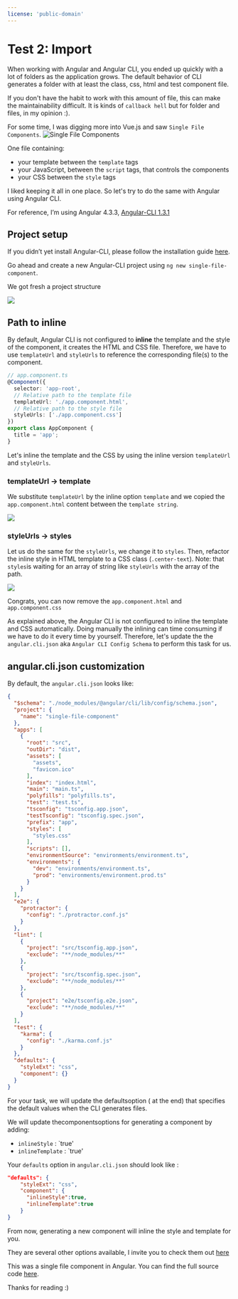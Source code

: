 ```yaml
---
license: 'public-domain'
---
```

# Test 2: Import

When working with Angular and Angular CLI, you ended up quickly with a lot of folders as the application grows. The default behavior of CLI generates a folder with at least the class, css, html and test component file.

If you don't have the habit to work with this amount of file, this can make the maintainability difficult. It is kinds of `callback hell` but for folder and files, in my opinion :).

For some time, I was digging more into Vue.js and saw `Single File Components`.
![Single File Components](https://vuejs.org/images/vue-component.png)

One file containing:
- your template between the `template` tags
- your JavaScript, between the `script` tags, that controls the components
- your CSS between the `style` tags

I liked keeping it all in one place. So let's try to do the same with Angular using Angular CLI.

For reference, I’m using Angular 4.3.3, [Angular-CLI 1.3.1](https://github.com/angular/angular-cli/releases/tag/v1.3.1)


## Project setup

If you didn’t yet install Angular-CLI, please follow the installation guide [here](https://github.com/angular/angular-cli#installation).

Go ahead and create a new Angular-CLI project using `ng new single-file-component`.

We got fresh a project structure

![](http://i.imgur.com/P4922ZP.png)

## Path to inline

By default, Angular CLI is not configured to **inline** the template and the style of the component, it creates the HTML and CSS file.
Therefore, we have to use `templateUrl` and `styleUrls` to reference the corresponding file(s) to the component.

```ts
// app.component.ts
@Component({
  selector: 'app-root',
  // Relative path to the template file
  templateUrl: './app.component.html',
  // Relative path to the style file
  styleUrls: ['./app.component.css']
})
export class AppComponent {
  title = 'app';
}
```

Let's inline the template and the CSS by using the inline version `templateUrl` and `styleUrls`.

### templateUrl -> template

We substitute `templateUrl` by the inline option `template` and we copied the `app.component.html` content between the `template string`.

![](http://i.imgur.com/qi9vVT2.png)

### styleUrls -> styles

Let us do the same for the `styleUrls`, we change it to `styles`. Then, refactor the inline style in HTML template to a CSS class (`.center-text`). Note: that `styles`is waiting for an array of string like `styleUrls` with the array of the path.

![](http://i.imgur.com/kgZt5VF.png)


Congrats, you can now remove the `app.component.html` and `app.component.css`



As explained above, the Angular CLI is not configured to inline the template and CSS automatically. Doing manually the inlining can time consuming if we have to do it every time by yourself. Therefore, let's update the the `angular.cli.json` aka `Angular CLI Config Schema` to perform this task for us.

## angular.cli.json customization

By default, the `angular.cli.json` looks like:
```json
{
  "$schema": "./node_modules/@angular/cli/lib/config/schema.json",
  "project": {
    "name": "single-file-component"
  },
  "apps": [
    {
      "root": "src",
      "outDir": "dist",
      "assets": [
        "assets",
        "favicon.ico"
      ],
      "index": "index.html",
      "main": "main.ts",
      "polyfills": "polyfills.ts",
      "test": "test.ts",
      "tsconfig": "tsconfig.app.json",
      "testTsconfig": "tsconfig.spec.json",
      "prefix": "app",
      "styles": [
        "styles.css"
      ],
      "scripts": [],
      "environmentSource": "environments/environment.ts",
      "environments": {
        "dev": "environments/environment.ts",
        "prod": "environments/environment.prod.ts"
      }
    }
  ],
  "e2e": {
    "protractor": {
      "config": "./protractor.conf.js"
    }
  },
  "lint": [
    {
      "project": "src/tsconfig.app.json",
      "exclude": "**/node_modules/**"
    },
    {
      "project": "src/tsconfig.spec.json",
      "exclude": "**/node_modules/**"
    },
    {
      "project": "e2e/tsconfig.e2e.json",
      "exclude": "**/node_modules/**"
    }
  ],
  "test": {
    "karma": {
      "config": "./karma.conf.js"
    }
  },
  "defaults": {
    "styleExt": "css",
    "component": {}
  }
}
```

For your task, we will update the defaultsoption ( at the end) that specifies the default values when the CLI generates files.

We will update thecomponentsoptions for generating a component by adding:
- `inlineStyle` : `true'
- `inlineTemplate` : `true'

Your  `defaults` option in `angular.cli.json` should look like :
```json
"defaults": {
    "styleExt": "css",
    "component": {
      "inlineStyle":true,
      "inlineTemplate":true
    }
}
```
From now, generating a new component will inline the style and template for you.

They are several other options available, I invite you to check them out [here](https://github.com/angular/angular-cli/wiki/angular-cli)

This was a single file component in Angular. You can find the full source code [here](https://github.com/b-barry/angular-single-file-component).

Thanks for reading :)



